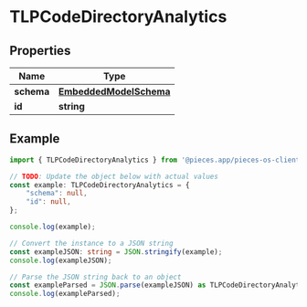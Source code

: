 
# TLPCodeDirectoryAnalytics


## Properties

Name | Type
------------ | -------------
**schema** | [**EmbeddedModelSchema**](EmbeddedModelSchema)
**id** | **string**

## Example

```typescript
import { TLPCodeDirectoryAnalytics } from '@pieces.app/pieces-os-client';

// TODO: Update the object below with actual values
const example: TLPCodeDirectoryAnalytics = {
    "schema": null,
    "id": null,
};

console.log(example);

// Convert the instance to a JSON string
const exampleJSON: string = JSON.stringify(example);
console.log(exampleJSON);

// Parse the JSON string back to an object
const exampleParsed = JSON.parse(exampleJSON) as TLPCodeDirectoryAnalytics;
console.log(exampleParsed);
```


